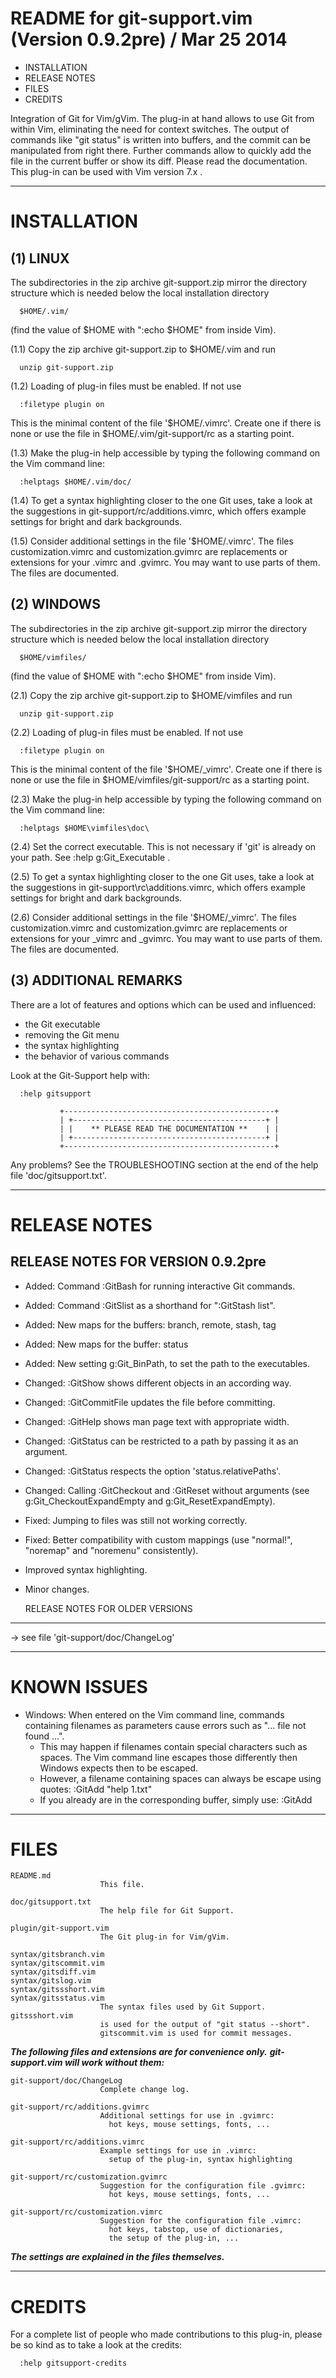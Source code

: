 README for git-support.vim (Version 0.9.2pre) / Mar 25 2014
================================================================================

  *  INSTALLATION
  *  RELEASE NOTES
  *  FILES
  *  CREDITS


Integration of Git for Vim/gVim. The plug-in at hand allows to use Git from
within Vim, eliminating the need for context switches. The output of commands
like "git status" is written into buffers, and the commit can be manipulated
from right there. Further commands allow to quickly add the file in the
current buffer or show its diff.
Please read the documentation.
This plug-in can be used with Vim version 7.x .


--------------------------------------------------------------------------------

  INSTALLATION
================================================================================

  (1) LINUX
----------------------------------------------------------------------

The subdirectories in the zip archive git-support.zip mirror the directory
structure which is needed below the local installation directory

      $HOME/.vim/

(find the value of $HOME with ":echo $HOME" from inside Vim).

(1.1) Copy the zip archive git-support.zip to $HOME/.vim and run

      unzip git-support.zip

(1.2) Loading of plug-in files must be enabled. If not use

      :filetype plugin on

   This is the minimal content of the file '$HOME/.vimrc'. Create one if there
   is none or use the file in $HOME/.vim/git-support/rc as a starting point.

(1.3) Make the plug-in help accessible by typing the following command on the
   Vim command line:

      :helptags $HOME/.vim/doc/

(1.4) To get a syntax highlighting closer to the one Git uses, take a look at
   the suggestions in git-support/rc/additions.vimrc, which offers example
   settings for bright and dark backgrounds.

(1.5) Consider additional settings in the file '$HOME/.vimrc'. The files
   customization.vimrc and customization.gvimrc are replacements or extensions
   for your .vimrc and .gvimrc. You may want to use parts of them. The files
   are documented.

  (2) WINDOWS
----------------------------------------------------------------------

The subdirectories in the zip archive git-support.zip mirror the directory
structure which is needed below the local installation directory

      $HOME/vimfiles/

(find the value of $HOME with ":echo $HOME" from inside Vim).

(2.1) Copy the zip archive git-support.zip to $HOME/vimfiles and run

      unzip git-support.zip

(2.2) Loading of plug-in files must be enabled. If not use

      :filetype plugin on

   This is the minimal content of the file '$HOME/_vimrc'. Create one if there
   is none or use the file in $HOME/vimfiles/git-support/rc as a starting
   point.

(2.3) Make the plug-in help accessible by typing the following command on the
   Vim command line:

      :helptags $HOME\vimfiles\doc\

(2.4) Set the correct executable. This is not necessary if 'git' is already on
   your path. See :help g:Git_Executable .

(2.5) To get a syntax highlighting closer to the one Git uses, take a look at
   the suggestions in git-support\rc\additions.vimrc, which offers example
   settings for bright and dark backgrounds.

(2.6) Consider additional settings in the file '$HOME/_vimrc'. The files
   customization.vimrc and customization.gvimrc are replacements or extensions
   for your _vimrc and _gvimrc. You may want to use parts of them. The files
   are documented.

  (3) ADDITIONAL REMARKS
----------------------------------------------------------------------

There are a lot of features and options which can be used and influenced:

  *  the Git executable
  *  removing the Git menu
  *  the syntax highlighting
  *  the behavior of various commands

Look at the Git-Support help with:

      :help gitsupport

               +-----------------------------------------------+
               | +-------------------------------------------+ |
               | |    ** PLEASE READ THE DOCUMENTATION **    | |
               | +-------------------------------------------+ |
               +-----------------------------------------------+

Any problems? See the TROUBLESHOOTING section at the end of the help file
'doc/gitsupport.txt'.


--------------------------------------------------------------------------------

  RELEASE NOTES
================================================================================

  RELEASE NOTES FOR VERSION 0.9.2pre
--------------------------------------------------------------------------------
- Added: Command :GitBash for running interactive Git commands.
- Added: Command :GitSlist as a shorthand for ":GitStash list".
- Added: New maps for the buffers: branch, remote, stash, tag
- Added: New maps for the buffer: status
- Added: New setting g:Git_BinPath, to set the path to the executables.
- Changed: :GitShow shows different objects in an according way.
- Changed: :GitCommitFile updates the file before committing.
- Changed: :GitHelp shows man page text with appropriate width.
- Changed: :GitStatus can be restricted to a path by passing it as an argument.
- Changed: :GitStatus respects the option 'status.relativePaths'.
- Changed: Calling :GitCheckout and :GitReset without arguments
  (see g:Git_CheckoutExpandEmpty and g:Git_ResetExpandEmpty).
- Fixed: Jumping to files was still not working correctly.
- Fixed: Better compatibility with custom mappings
  (use "normal!", "noremap" and "noremenu" consistently).
- Improved syntax highlighting.
- Minor changes.

  RELEASE NOTES FOR OLDER VERSIONS
--------------------------------------------------------------------------------
-> see file 'git-support/doc/ChangeLog'


--------------------------------------------------------------------------------

  KNOWN ISSUES
================================================================================

* Windows: When entered on the Vim command line, commands containing filenames
  as parameters cause errors such as "... file not found ...".
  - This may happen if filenames contain special characters such as spaces. The
    Vim command line escapes those differently then Windows expects then to be
    escaped.
  - However, a filename containing spaces can always be escape using quotes:
      :GitAdd "help 1.txt"
  - If you already are in the corresponding buffer, simply use:
      :GitAdd


--------------------------------------------------------------------------------

  FILES
================================================================================

    README.md
                        This file.

    doc/gitsupport.txt
                        The help file for Git Support.

    plugin/git-support.vim
                        The Git plug-in for Vim/gVim.

    syntax/gitsbranch.vim
    syntax/gitscommit.vim
    syntax/gitsdiff.vim
    syntax/gitslog.vim
    syntax/gitssshort.vim
    syntax/gitsstatus.vim
                        The syntax files used by Git Support. gitssshort.vim
                        is used for the output of "git status --short".
                        gitscommit.vim is used for commit messages.

___The following files and extensions are for convenience only.___
___git-support.vim will work without them:___

    git-support/doc/ChangeLog
                        Complete change log.

    git-support/rc/additions.gvimrc
                        Additional settings for use in .gvimrc:
                          hot keys, mouse settings, fonts, ...

    git-support/rc/additions.vimrc
                        Example settings for use in .vimrc:
                          setup of the plug-in, syntax highlighting

    git-support/rc/customization.gvimrc
                        Suggestion for the configuration file .gvimrc:
                          hot keys, mouse settings, fonts, ...

    git-support/rc/customization.vimrc
                        Suggestion for the configuration file .vimrc:
                          hot keys, tabstop, use of dictionaries,
                          the setup of the plug-in, ...

___The settings are explained in the files themselves.___


--------------------------------------------------------------------------------

  CREDITS
================================================================================

For a complete list of people who made contributions to this plug-in,
please be so kind as to take a look at the credits:

      :help gitsupport-credits

